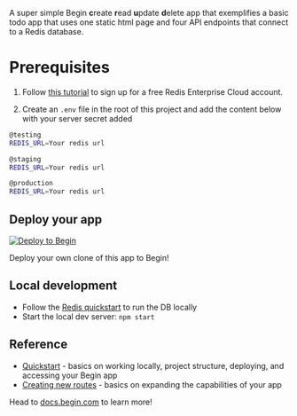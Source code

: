 A super simple Begin **c**reate **r**ead **u**pdate **d**elete app that exemplifies a basic todo app that uses one static html page and four API endpoints that connect to a Redis database.

# Prerequisites

1. Follow [this tutorial](https://developer.redis.com/create/aws/redis-on-aws) to sign up for a free Redis Enterprise Cloud account.

2. Create an `.env` file in the root of this project and add the content below with your server secret added

```sh
@testing
REDIS_URL=Your redis url

@staging
REDIS_URL=Your redis url

@production
REDIS_URL=Your redis url
```

## Deploy your app

[![Deploy to Begin](https://static.begin.com/deploy-to-begin.svg)](https://begin.com/apps/create?template=https://github.com/begin-examples/node-redis)

Deploy your own clone of this app to Begin!

## Local development

- Follow the [Redis quickstart](https://redis.io/topics/quickstart) to run the DB locally
- Start the local dev server: `npm start`

## Reference

- [Quickstart](https://docs.begin.com/en/guides/quickstart/) - basics on working locally, project structure, deploying, and accessing your Begin app
- [Creating new routes](https://docs.begin.com/en/functions/creating-new-functions) - basics on expanding the capabilities of your app

Head to [docs.begin.com](https://docs.begin.com/) to learn more!
